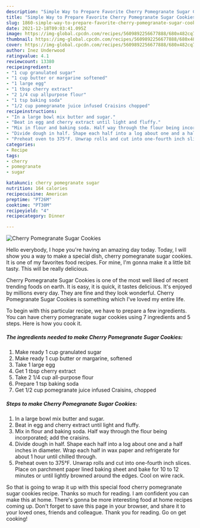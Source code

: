 ```yaml
---
description: "Simple Way to Prepare Favorite Cherry Pomegranate Sugar Cookies"
title: "Simple Way to Prepare Favorite Cherry Pomegranate Sugar Cookies"
slug: 1860-simple-way-to-prepare-favorite-cherry-pomegranate-sugar-cookies
date: 2021-12-18T09:03:41.095Z
image: https://img-global.cpcdn.com/recipes/5609892256677888/680x482cq70/cherry-pomegranate-sugar-cookies-recipe-main-photo.jpg
thumbnail: https://img-global.cpcdn.com/recipes/5609892256677888/680x482cq70/cherry-pomegranate-sugar-cookies-recipe-main-photo.jpg
cover: https://img-global.cpcdn.com/recipes/5609892256677888/680x482cq70/cherry-pomegranate-sugar-cookies-recipe-main-photo.jpg
author: Inez Underwood
ratingvalue: 4.1
reviewcount: 13380
recipeingredient:
- "1 cup granulated sugar"
- "1 cup butter or margarine softened"
- "1 large egg"
- "1 tbsp cherry extract"
- "2 1/4 cup allpurpose flour"
- "1 tsp baking soda"
- "1/2 cup pomegranate juice infused Craisins chopped"
recipeinstructions:
- "In a large bowl mix butter and sugar."
- "Beat in egg and cherry extract until light and fluffy."
- "Mix in flour and baking soda. Half way through the flour being incorporated; add the craisins."
- "Divide dough in half. Shape each half into a log about one and a half inches in diameter. Wrap each half in wax paper and refrigerate for about 1 hour until chilled through."
- "Preheat oven to 375°F. Unwrap rolls and cut into one-fourth inch slices. Place on parchment paper lined baking sheet and bake for 10 to 12 minutes or until lightly browned around the edges. Cool on wire rack."
categories:
- Recipe
tags:
- cherry
- pomegranate
- sugar

katakunci: cherry pomegranate sugar 
nutrition: 164 calories
recipecuisine: American
preptime: "PT26M"
cooktime: "PT30M"
recipeyield: "4"
recipecategory: Dinner

---
```



![Cherry Pomegranate Sugar Cookies](https://img-global.cpcdn.com/recipes/5609892256677888/680x482cq70/cherry-pomegranate-sugar-cookies-recipe-main-photo.jpg)

Hello everybody, I hope you're having an amazing day today. Today, I will show you a way to make a special dish, cherry pomegranate sugar cookies. It is one of my favorites food recipes. For mine, I'm gonna make it a little bit tasty. This will be really delicious.



Cherry Pomegranate Sugar Cookies is one of the most well liked of recent trending foods on earth. It is easy, it is quick, it tastes delicious. It's enjoyed by millions every day. They are fine and they look wonderful. Cherry Pomegranate Sugar Cookies is something which I've loved my entire life.


To begin with this particular recipe, we have to prepare a few ingredients. You can have cherry pomegranate sugar cookies using 7 ingredients and 5 steps. Here is how you cook it.

<!--inarticleads1-->

##### The ingredients needed to make Cherry Pomegranate Sugar Cookies:

1. Make ready 1 cup granulated sugar
1. Make ready 1 cup butter or margarine, softened
1. Take 1 large egg
1. Get 1 tbsp cherry extract
1. Take 2 1/4 cup all-purpose flour
1. Prepare 1 tsp baking soda
1. Get 1/2 cup pomegranate juice infused Craisins, chopped




<!--inarticleads2-->

##### Steps to make Cherry Pomegranate Sugar Cookies:

1. In a large bowl mix butter and sugar.
1. Beat in egg and cherry extract until light and fluffy.
1. Mix in flour and baking soda. Half way through the flour being incorporated; add the craisins.
1. Divide dough in half. Shape each half into a log about one and a half inches in diameter. Wrap each half in wax paper and refrigerate for about 1 hour until chilled through.
1. Preheat oven to 375°F. Unwrap rolls and cut into one-fourth inch slices. Place on parchment paper lined baking sheet and bake for 10 to 12 minutes or until lightly browned around the edges. Cool on wire rack.




So that is going to wrap it up with this special food cherry pomegranate sugar cookies recipe. Thanks so much for reading. I am confident you can make this at home. There's gonna be more interesting food at home recipes coming up. Don't forget to save this page in your browser, and share it to your loved ones, friends and colleague. Thank you for reading. Go on get cooking!
